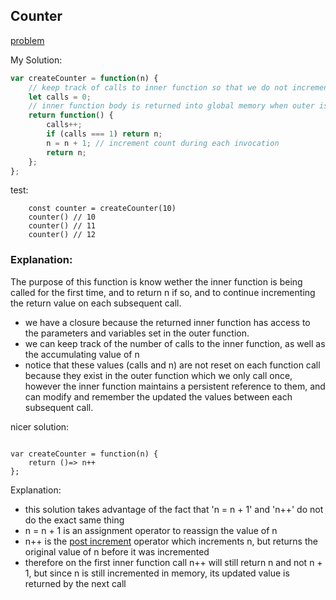 ## Counter

[problem](https://leetcode.com/problems/counter/?envType=study-plan-v2&envId=30-days-of-javascript)

My Solution:

```JavaScript
var createCounter = function(n) {
    // keep track of calls to inner function so that we do not increment n on the first call
    let calls = 0;
    // inner function body is returned into global memory when outer is called. Maintains referecne to count variable
    return function() {
        calls++;
        if (calls === 1) return n;
        n = n + 1; // increment count during each invocation
        return n;
    };
};

```

test:

```JS
    const counter = createCounter(10)
    counter() // 10
    counter() // 11
    counter() // 12

```

### Explanation:

The purpose of this function is know wether the inner function is being called for the first time, and to return n if so, and to continue incrementing the return value on each subsequent call.

- we have a closure because the returned inner function has access to the parameters and variables set in the outer function.
- we can keep track of the number of calls to the inner function, as well as the accumulating value of n
- notice that these values (calls and n) are not reset on each function call because they exist in the outer function which we only call once, however the inner function maintains a persistent reference to them, and can modify and remember the updated the values between each subsequent call.

nicer solution:

```JS

var createCounter = function(n) {
    return ()=> n++
};

```

Explanation:

- this solution takes advantage of the fact that 'n = n + 1' and 'n++' do not do the exact same thing
- n = n + 1 is an assignment operator to reassign the value of n
- n++ is the [post increment](https://developer.mozilla.org/en-US/docs/Web/JavaScript/Reference/Operators/Increment) operator which increments n, but returns the original value of n before it was incremented
- therefore on the first inner function call n++ will still return n and not n + 1, but since n is still incremented in memory, its updated value is returned by the next call

```

```

```

```
